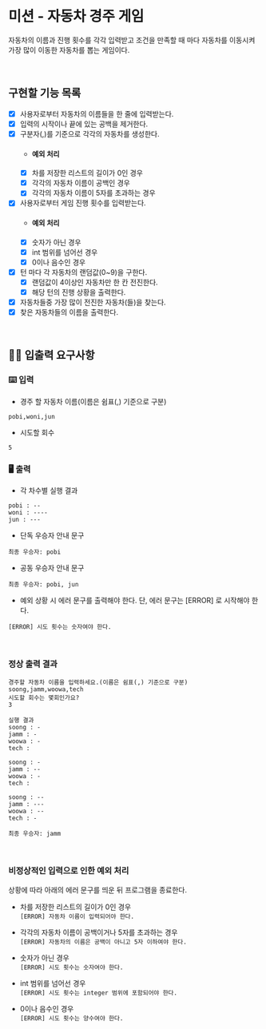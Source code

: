 # 미션 - 자동차 경주 게임
자동차의 이름과 진행 횟수를 각각 입력받고 조건을 만족할 때 마다 자동차를 이동시켜 가장 많이 이동한 자동차를 뽑는 게임이다.  

<br>

## 구현할 기능 목록
- [x] 사용자로부터 자동차의 이름들을 한 줄에 입력받는다.
- [x] 입력의 시작이나 끝에 있는 공백을 제거한다.
- [x] 구분자(,)를 기준으로 각각의 자동차를 생성한다.
    - #### 예외 처리
    - [x] 차를 저장한 리스트의 길이가 0인 경우
    - [x] 각각의 자동차 이름이 공백인 경우
    - [x] 각각의 자동차 이름이 5자를 초과하는 경우
    
- [x] 사용자로부터 게임 진행 횟수를 입력받는다.
    - #### 예외 처리
    - [x] 숫자가 아닌 경우
    - [x] int 범위를 넘어선 경우
    - [x] 0이나 음수인 경우
    
- [x] 턴 마다 각 자동차의 랜덤값(0~9)을 구한다.
    - [x] 랜덤값이 4이상인 자동차만 한 칸 전진한다.
    - [x] 해당 턴의 진행 상황을 출력한다.
    
- [x] 자동차들중 가장 많이 전진한 자동차(들)을 찾는다. 
- [x] 찾은 자동차들의 이름을 출력한다.  

<br>

## ✍🏻 입출력 요구사항
### ⌨️ 입력
- 경주 할 자동차 이름(이름은 쉼표(,) 기준으로 구분)
```
pobi,woni,jun
```
- 시도할 회수
```
5
```

### 🖥 출력
- 각 차수별 실행 결과
```
pobi : --
woni : ----
jun : ---
```
- 단독 우승자 안내 문구
```
최종 우승자: pobi
```
- 공동 우승자 안내 문구
```
최종 우승자: pobi, jun
```
- 예외 상황 시 에러 문구를 출력해야 한다. 단, 에러 문구는 [ERROR] 로 시작해야 한다.
```
[ERROR] 시도 횟수는 숫자여야 한다.
```

<br>

### 정상 출력 결과
```
경주할 자동차 이름을 입력하세요.(이름은 쉼표(,) 기준으로 구분)
soong,jamm,woowa,tech
시도할 회수는 몇회인가요?
3

실행 결과
soong : -
jamm : -
woowa : -
tech : 

soong : -
jamm : --
woowa : -
tech : 

soong : --
jamm : ---
woowa : --
tech : -

최종 우승자: jamm 
```

<br>

### 비정상적인 입력으로 인한 예외 처리
상황에 따라 아래의 에러 문구를 띄운 뒤 프로그램을 종료한다.

- 차를 저장한 리스트의 길이가 0인 경우  
`[ERROR] 자동차 이름이 입력되어야 한다.`

- 각각의 자동차 이름이 공백이거나 5자를 초과하는 경우  
`[ERROR] 자동차의 이름은 공백이 아니고 5자 이하여야 한다.`

- 숫자가 아닌 경우  
`[ERROR] 시도 횟수는 숫자여야 한다.`

- int 범위를 넘어선 경우  
`[ERROR] 시도 횟수는 integer 범위에 포함되어야 한다.`

- 0이나 음수인 경우  
`[ERROR] 시도 횟수는 양수여야 한다.`

